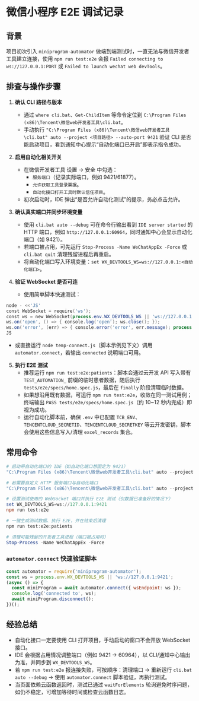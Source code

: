 ﻿# 微信小程序 E2E 调试记录

## 背景

项目初次引入 `miniprogram-automator` 做端到端测试时，一直无法与微信开发者工具建立连接，使用 `npm run test:e2e` 会报 `Failed connecting to ws://127.0.0.1:PORT` 或 `Failed to launch wechat web devTools`。

## 排查与操作步骤

1. **确认 CLI 路径与版本**
   - 通过 `where cli.bat`、`Get-ChildItem` 等命令定位到 `C:\Program Files (x86)\Tencent\微信web开发者工具\cli.bat`。
   - 手动执行 `"C:\Program Files (x86)\Tencent\微信web开发者工具\cli.bat" auto --project <项目路径> --auto-port 9421` 验证 CLI 是否能启动项目，看到通知中心提示“自动化端口已开启”即表示指令成功。

2. **启用自动化相关开关**
   - 在微信开发者工具 设置 → 安全 中勾选：
     - `服务端口`（记录实际端口，例如 9421/61877）。
     - `允许获取工具登录票据`。
     - `自动化接口打开工具时默认信任项目`。
   - 初次启动时，IDE 弹出“是否允许自动化测试”的提示，务必点击允许。

3. **确认真实端口并同步环境变量**
   - 使用 `cli.bat auto --debug` 可在命令行输出看到 `IDE server started` 的 HTTP 端口，例如 `http://127.0.0.1:60964`，同时通知中心会显示自动化端口（如 9421）。
   - 若端口被占用，可先运行 `Stop-Process -Name WeChatAppEx -Force` 或 `cli.bat quit` 清理残留进程后再重启。
   - 将自动化端口写入环境变量：`set WX_DEVTOOLS_WS=ws://127.0.0.1:<自动化端口>`。

4. **验证 WebSocket 是否可连**
   - 使用简单脚本快速测试：

```powershell
node - <<'JS'
const WebSocket = require('ws');
const ws = new WebSocket(process.env.WX_DEVTOOLS_WS || 'ws://127.0.0.1:9421');
ws.on('open', () => { console.log('open'); ws.close(); });
ws.on('error', (err) => { console.error('error', err.message); process.exit(1); });
JS
```

   - 或直接运行 `node temp-connect.js`（脚本示例见下文）调用 `automator.connect`，若输出 `connected` 说明端口可用。

5. **执行 E2E 测试**
   - 推荐运行 `npm run test:e2e:patients`：脚本会通过云开发 API 写入带有 `TEST_AUTOMATION_` 前缀的临时患者数据，随后执行 `tests/e2e/specs/home.spec.js`，最后在 `finally` 阶段清理临时数据。
   - 如果想沿用既有数据，可运行 `npm run test:e2e`，收敛在同一测试用例；终端输出 `PASS tests/e2e/specs/home.spec.js`（约 10~12 秒内完成）即视为成功。
   - 运行自动化脚本前，确保 `.env` 中已配置 `TCB_ENV`、`TENCENTCLOUD_SECRETID`、`TENCENTCLOUD_SECRETKEY` 等云开发密钥，脚本会使用这些信息写入/清理 `excel_records` 集合。

## 常用命令

```powershell
# 启动带自动化端口的 IDE（如自动化端口想固定为 9421）
"C:\Program Files (x86)\Tencent\微信web开发者工具\cli.bat" auto --project "C:\Users\86152\work\test01" --auto-port 9421

# 若需要自定义 HTTP 服务端口与自动化端口
"C:\Program Files (x86)\Tencent\微信web开发者工具\cli.bat" auto --project "C:\Users\86152\work\test01" --port 9422 --auto-port 9421 --trust-project

# 设置测试使用的 WebSocket 端口并执行 E2E 测试（仅数据已准备好的情况下）
set WX_DEVTOOLS_WS=ws://127.0.0.1:9421
npm run test:e2e

# 一键生成测试数据、执行 E2E，并在结束后清理
npm run test:e2e:patients

# 清理可能残留的开发者工具进程（端口被占用时）
Stop-Process -Name WeChatAppEx -Force
```

### `automator.connect` 快速验证脚本

```javascript
const automator = require('miniprogram-automator');
const ws = process.env.WX_DEVTOOLS_WS || 'ws://127.0.0.1:9421';
(async () => {
  const miniProgram = await automator.connect({ wsEndpoint: ws });
  console.log('connected to', ws);
  await miniProgram.disconnect();
})();
```

## 经验总结

- 自动化接口一定要使用 CLI 打开项目，手动启动的窗口不会开放 WebSocket 接口。
- IDE 会根据占用情况调整端口（例如 9421 → 60964），以 CLI/通知中心输出为准，并同步到 `WX_DEVTOOLS_WS`。
- 若 `npm run test:e2e` 报连接失败，可按顺序：清理端口 → 重新运行 `cli.bat auto --debug` → 使用 `automator.connect` 脚本验证，再执行测试。
- 当页面依赖云函数返回时，测试已通过 `waitForElements` 轮询避免时序问题，如仍不稳定，可增加等待时间或检查云函数日志。
